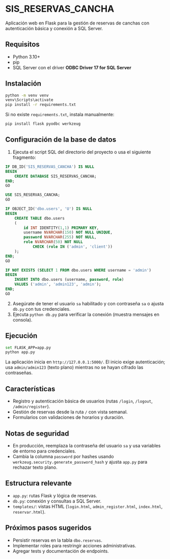 # SIS_RESERVAS_CANCHA

Aplicación web en Flask para la gestión de reservas de canchas con autenticación básica y conexión a SQL Server.

## Requisitos

- Python 3.10+
- pip
- SQL Server con el driver **ODBC Driver 17 for SQL Server**

## Instalación

```bash
python -m venv venv
venv\Scripts\activate
pip install -r requirements.txt
```

Si no existe `requirements.txt`, instala manualmente:

```bash
pip install flask pyodbc werkzeug
```

## Configuración de la base de datos

1. Ejecuta el script SQL del directorio del proyecto o usa el siguiente fragmento:

```sql
IF DB_ID('SIS_RESERVAS_CANCHA') IS NULL
BEGIN
    CREATE DATABASE SIS_RESERVAS_CANCHA;
END;
GO

USE SIS_RESERVAS_CANCHA;
GO

IF OBJECT_ID('dbo.users', 'U') IS NULL
BEGIN
    CREATE TABLE dbo.users
    (
        id INT IDENTITY(1,1) PRIMARY KEY,
        username NVARCHAR(150) NOT NULL UNIQUE,
        password NVARCHAR(255) NOT NULL,
        role NVARCHAR(50) NOT NULL
            CHECK (role IN ('admin', 'client'))
    );
END;
GO

IF NOT EXISTS (SELECT 1 FROM dbo.users WHERE username = 'admin')
BEGIN
    INSERT INTO dbo.users (username, password, role)
    VALUES ('admin', 'admin123', 'admin');
END;
GO
```

2. Asegúrate de tener el usuario `sa` habilitado y con contraseña `sa` o ajusta `db.py` con tus credenciales.
3. Ejecuta `python db.py` para verificar la conexión (muestra mensajes en consola).

## Ejecución

```bash
set FLASK_APP=app.py
python app.py
```

La aplicación inicia en `http://127.0.0.1:5000/`. El inicio exige autenticación; usa `admin/admin123` (texto plano) mientras no se hayan cifrado las contraseñas.

## Características

- Registro y autenticación básica de usuarios (rutas `/login`, `/logout`, `/admin/register`).
- Gestión de reservas desde la ruta `/` con vista semanal.
- Formularios con validaciones de horarios y duración.

## Notas de seguridad

- En producción, reemplaza la contraseña del usuario `sa` y usa variables de entorno para credenciales.
- Cambia la columna `password` por hashes usando `werkzeug.security.generate_password_hash` y ajusta `app.py` para rechazar texto plano.

## Estructura relevante

- `app.py`: rutas Flask y lógica de reservas.
- `db.py`: conexión y consultas a SQL Server.
- `templates/`: vistas HTML (`login.html`, `admin_register.html`, `index.html`, `reservar.html`).

## Próximos pasos sugeridos

- Persistir reservas en la tabla `dbo.reservas`.
- Implementar roles para restringir acciones administrativas.
- Agregar tests y documentación de endpoints.
